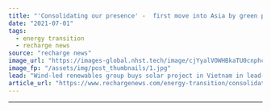 ```yaml
---
title: "'Consolidating our presence' -  first move into Asia by green power giant EDPR"
date: "2021-07-01"
tags: 
  - energy transition
  - recharge news
source: "recharge news"
image_url: "https://images-global.nhst.tech/image/cjYyalVOWHBkaTU0cnphcFR4K0tTVkc1bDA4TmVYTTVyRkNCb01DRnNHUT0=/nhst/binary/0586a72bb0b00f15cd21015921d1c6d9"
image_fp: "/assets/img/post_thumbnails/1.jpg"
lead: "Wind-led renewables group buys solar project in Vietnam in lead-off foray beyond core markets of Europe and Americas"
article_url: "https://www.rechargenews.com/energy-transition/consolidating-our-presence-first-move-into-asia-by-green-power-giant-edpr/2-1-1033579"
---
```


---

